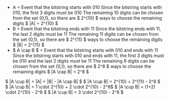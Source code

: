 <ul>
<li> A = Event that the bitstring starts with 010 
Since the bitstring starts with 010, the first 3 digits must be 010 
The remaining 10 digits can be chosen from the set {0,1}, so there are $ 2^{10} $ ways to choose the remaining digits 
$ |A| = 2^{10} $
	<li> B = Event that the bitstring ends with 11 
	      Since the bitstring ends with 11, the last 2 digits must be 11 
	      The remaining 11 digits can be chosen from the set {0,1}, so there are $ 2^{11} $ ways to choose the remaining digits 
	      $ |B| = 2^{11} $
	<li> $ A \cap B $ = Event that the bitstring starts with 010 and ends with 11 
	      Since the bitstring starts with 010 and ends with 11, the first 3 digits must be 010 and the last 2 digits must be 11 
	      The remaining 8 digits can be chosen from the set {0,1}, so there are $ 2^8 $ ways to choose the remaining digits 
	      $ |A \cap B| = 2^8 $
</ul>
$ |A \cup B| = |A| + |B| - |A \cap B| $ 
$ |A \cup B| = 2^{10} + 2^{11} - 2^8 $ 
$ |A \cup B| = 1 \cdot 2^{10} + 2 \cdot 2^{10} - 2^8$ 
$ |A \cup B| = (1+2) \cdot 2^{10} - 2^8 $ 
$ |A \cup B| = 3 \cdot 2^{10} - 2^8 $
